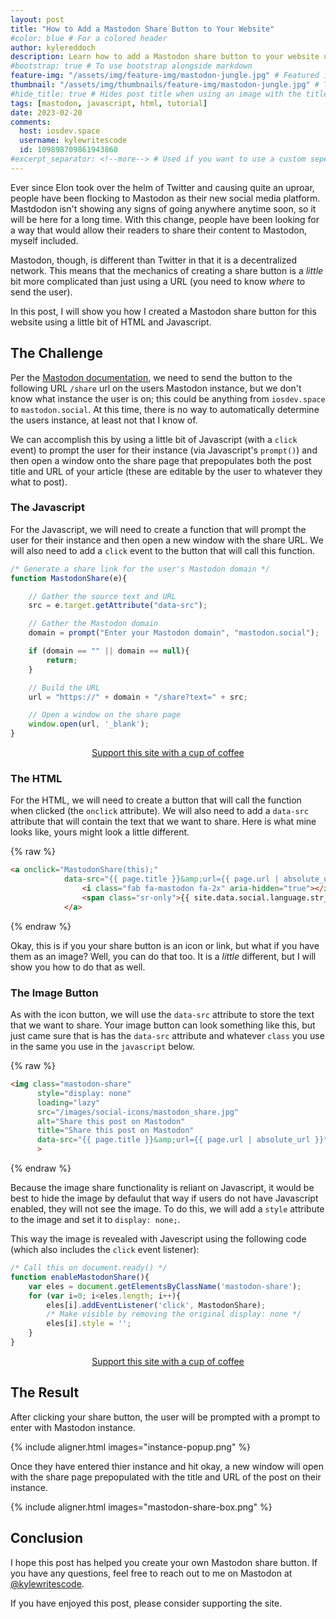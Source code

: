 ```yaml
---
layout: post
title: "How to Add a Mastodon Share Button to Your Website"
#color: blue # For a colored header
author: kylereddoch
description: Learn how to add a Mastodon share button to your website using a little bit of HTML and JavaScript.
#bootstrap: true # To use bootstrap alongside markdown
feature-img: "/assets/img/feature-img/mastodon-jungle.jpg" # Featured image in post header
thumbnail: "/assets/img/thumbnails/feature-img/mastodon-jungle.jpg" # Thumbnail for post in blog list
#hide_title: true # Hides post title when using an image with the title in it
tags: [mastodon, javascript, html, tutorial]
date: 2023-02-20
comments:
  host: iosdev.space
  username: kylewritescode 
  id: 109898709861943860
#excerpt_separator: <!--more--> # Used if you want to use a custom seperator (put the seperator in the post where you want it)
---
```


Ever since Elon took over the helm of Twitter and causing quite an uproar, people have been flocking to Mastodon as their new social media platform. Mastdodon isn't showing any signs of going anywhere anytime soon, so it will be here for a long time. With this change, people have been looking for a way that would allow their readers to share their content to Mastodon, myself included.

Mastodon, though, is different than Twitter in that it is a decentralized network. This means that the mechanics of creating a share button is a _little_ bit more complicated than just using a URL (you need to know _where_ to send the user).

In this post, I will show you how I created a Mastodon share button for this website using a little bit of HTML and Javascript.

## The Challenge

Per the [Mastodon documentation](https://docs.joinmastodon.org/methods/statuses/), we need to send the button to the following URL `/share` url on the users Mastodon instance, but we don't know what instance the user is on; this could be anything from `iosdev.space` to `mastodon.social`. At this time, there is no way to automatically determine the users instance, at least not that I know of.

We can accomplish this by using a little bit of Javascript (with a `click` event) to prompt the user for their instance (via Javascript's `prompt()`) and then open a window onto the share page that prepopulates both the post title and URL of your article (these are editable by the user to whatever they what to post).

### The Javascript

For the Javascript, we will need to create a function that will prompt the user for their instance and then open a new window with the share URL. We will also need to add a `click` event to the button that will call this function.

```javascript
/* Generate a share link for the user's Mastodon domain */
function MastodonShare(e){

    // Gather the source text and URL
    src = e.target.getAttribute("data-src");

    // Gather the Mastodon domain
    domain = prompt("Enter your Mastodon domain", "mastodon.social");

    if (domain == "" || domain == null){
        return;
    }

    // Build the URL
    url = "https://" + domain + "/share?text=" + src;

    // Open a window on the share page
    window.open(url, '_blank');
}
```

<div align="center"><a class="button" href="https://donate.stripe.com/3cs7voeE46LX07e7ss" target="_blank">Support this site with a cup of coffee</a></div>

### The HTML

For the HTML, we will need to create a button that will call the function when clicked (the `onclick` attribute). We will also need to add a `data-src` attribute that will contain the text that we want to share. Here is what mine looks like, yours might look a little different.

{% raw %}

```html
<a onclick="MastodonShare(this);"
            data-src="{{ page.title }}&amp;url={{ page.url | absolute_url }}" title="{{ site.data.social.language.str_share_on }} Mastodon">
                <i class="fab fa-mastodon fa-2x" aria-hidden="true"></i>
                <span class="sr-only">{{ site.data.social.language.str_share_on | default: "Share on" }} Mastodon</span>
            </a>
```

{% endraw %}

Okay, this is if you your share button is an icon or link, but what if you have them as an image? Well, you can do that too. It is a _little_ different, but I will show you how to do that as well.

### The Image Button

As with the icon button, we will use the `data-src` attribute to store the text that we want to share. Your image button can look something like this, but just came sure that is has the `data-src` attribute and whatever `class` you use in the same you use in the `javascript` below.

{% raw %}

```html
<img class="mastodon-share" 
      style="display: none" 
      loading="lazy" 
      src="/images/social-icons/mastodon_share.jpg" 
      alt="Share this post on Mastodon" 
      title="Share this post on Mastodon" 
      data-src="{{ page.title }}&amp;url={{ page.url | absolute_url }}"
      >
```

{% endraw %}

Because the image share functionality is reliant on Javascript, it would be best to hide the image by defaulut that way if users do not have Javascript enabled, they will not see the image. To do this, we will add a `style` attribute to the image and set it to `display: none;`.

This way the image is revealed with Javescript using the following code (which also includes the `click` event listener):

```javascript
/* Call this on document.ready() */
function enableMastodonShare(){
    var eles = document.getElementsByClassName('mastodon-share');
    for (var i=0; i<eles.length; i++){
        eles[i].addEventListener('click', MastodonShare);
        /* Make visible by removing the original display: none */
        eles[i].style = '';
    }
}
```

<div align="center"><a class="button" href="https://donate.stripe.com/3cs7voeE46LX07e7ss" target="_blank">Support this site with a cup of coffee</a></div>

## The Result

After clicking your share button, the user will be prompted with a prompt to enter with Mastodon instance.

{% include aligner.html images="instance-popup.png" %}

Once they have entered thier instance and hit okay, a new window will open with the share page prepopulated with the title and URL of the post on their instance.

{% include aligner.html images="mastodon-share-box.png" %}

## Conclusion

I hope this post has helped you create your own Mastodon share button. If you have any questions, feel free to reach out to me on Mastodon at [@kylewritescode](https://iosdev.space/@kylewritescode).

If you have enjoyed this post, please consider supporting the site.
